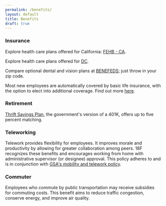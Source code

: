 ```yaml
---
permalink: /benefits/
layout: default
title: Benefits
draft: true
---
```


### Insurance

Explore health care plans offered for California: [FEHB - CA](https://www.opm.gov/healthcare-insurance/healthcare/plan-information/plan-codes/2014/states/ca.asp#state).

Explore health care plans offered for [DC](http://www.opm.gov/healthcare-insurance/healthcare/plan-information/plan-codes/2014/states/dc.asp).

Compare optional dental and vision plans at [BENEFEDS](https://www.benefeds.com); just throw in your zip code.

Most new employees are automatically covered by basic life insurance, with the option to elect into additional coverage. Find out more [here](http://www.opm.gov/healthcare-insurance/life-insurance/).

### Retirement

[Thrift Savings Plan](https://www.tsp.gov/), the government's version of a 401K, offers up to five percent matching.

### Teleworking

Telework provides flexibility for employees. It improves morale and productivity by allowing for greater collaboration among peers. 18F recognizes these benefits and encourages working from home with administrative supervisor (or designee) approval. This policy adheres to and is in conjunction with [GSA's mobility and telework policy](http://www.gsa.gov/graphics/staffoffices/GSAteleworkpolicy.pdf).

### Commuter

Employees who commute by public transportation may receive subsidies for commuting costs. This benefit aims to reduce traffic congestion, conserve energy, and improve air quality. 



